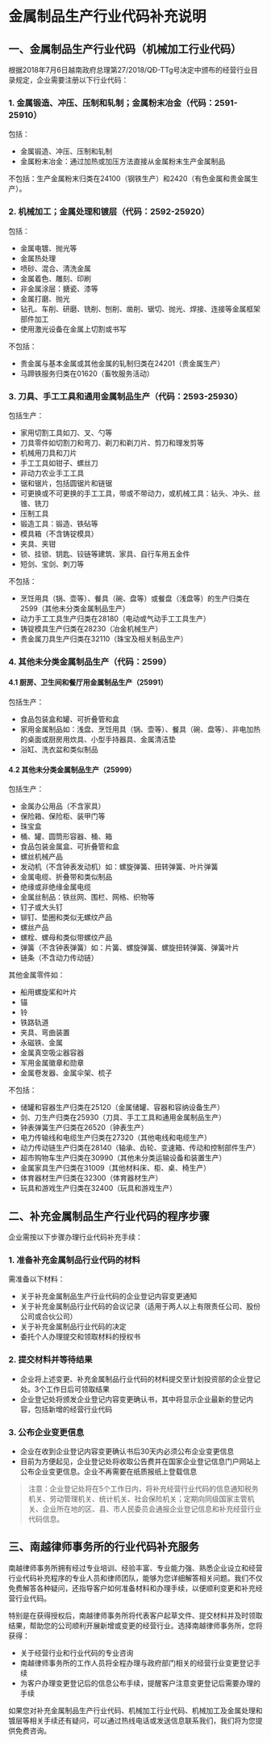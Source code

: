 # 金属制品生产行业代码补充说明

## 一、金属制品生产行业代码（机械加工行业代码）

根据2018年7月6日越南政府总理第27/2018/QĐ-TTg号决定中颁布的经营行业目录规定，企业需要注册以下行业代码：

### 1. 金属锻造、冲压、压制和轧制；金属粉末冶金（代码：2591-25910）
包括：
- 金属锻造、冲压、压制和轧制
- 金属粉末冶金：通过加热或加压方法直接从金属粉末生产金属制品

不包括：生产金属粉末归类在24100（钢铁生产）和2420（有色金属和贵金属生产）。

### 2. 机械加工；金属处理和镀层（代码：2592-25920）
包括：
- 金属电镀、抛光等
- 金属热处理
- 喷砂、混合、清洗金属
- 金属着色、雕刻、印刷
- 非金属涂层：搪瓷、漆等
- 金属打磨、抛光
- 钻孔、车削、研磨、铣削、刨削、凿削、锯切、抛光、焊接、连接等金属框架部件加工
- 使用激光设备在金属上切割或书写

不包括：
- 贵金属与基本金属或其他金属的轧制归类在24201（贵金属生产）
- 马蹄铁服务归类在01620（畜牧服务活动）

### 3. 刀具、手工工具和通用金属制品生产（代码：2593-25930）
包括生产：
- 家用切割工具如刀、叉、勺等
- 刀具零件如切割刀和弯刀、剃刀和剃刀片、剪刀和理发剪等
- 机械用刀具和刀片
- 手工工具如钳子、螺丝刀
- 非动力农业手工工具
- 锯和锯片，包括圆锯片和链锯
- 可更换或不可更换的手工工具，带或不带动力，或机械工具：钻头、冲头、丝锥、铣刀
- 压制工具
- 锻造工具：锻造、铁砧等
- 模具箱（不含铸锭模具）
- 夹具、夹钳
- 锁、挂锁、钥匙、铰链等建筑、家具、自行车用五金件
- 短剑、宝剑、刺刀等

不包括：
- 烹饪用具（锅、壶等）、餐具（碗、盘等）或餐盘（浅盘等）的生产归类在2599（其他未分类金属制品生产）
- 动力手工工具生产归类在28180（电动或气动手工工具生产）
- 铸锭模具生产归类在28230（冶金机械生产）
- 贵金属刀具生产归类在32110（珠宝及相关制品生产）

### 4. 其他未分类金属制品生产（代码：2599）

#### 4.1 厨房、卫生间和餐厅用金属制品生产（25991）
包括生产：
- 食品包装盒和罐、可折叠管和盒
- 家用金属制品如：浅盘、烹饪用具（锅、壶等）、餐具（碗、盘等）、非电加热的桌面或厨房用炊具、小型手持器具、金属清洁垫
- 浴缸、洗衣盆和类似制品

#### 4.2 其他未分类金属制品生产（25999）
包括生产：
- 金属办公用品（不含家具）
- 保险箱、保险柜、装甲门等
- 珠宝盒
- 桶、罐、圆筒形容器、桶、箱
- 食品包装金属盒、可折叠管和盒
- 螺丝机械产品
- 发动机（不含钟表发动机）如：螺旋弹簧、扭转弹簧、叶片弹簧
- 金属电缆、折叠带和类似制品
- 绝缘或非绝缘金属电缆
- 金属丝制品：铁丝网、围栏、网格、织物等
- 钉子或大头钉
- 铆钉、垫圈和类似无螺纹产品
- 螺丝产品
- 螺栓、螺母和类似带螺纹产品
- 弹簧（不含钟表弹簧）如：片簧、螺旋弹簧、螺旋扭转弹簧、弹簧叶片
- 链条（不含动力传动链）

其他金属零件如：
- 船用螺旋桨和叶片
- 锚
- 铃
- 铁路轨道
- 夹具、弯曲装置
- 永磁铁、金属
- 金属真空吸尘器容器
- 军用金属徽章和勋章
- 金属卷发器、金属伞架、梳子

不包括：
- 储罐和容器生产归类在25120（金属储罐、容器和容纳设备生产）
- 剑、刀生产归类在25930（刀具、手工工具和通用金属制品生产）
- 钟表弹簧生产归类在26520（钟表生产）
- 电力传输线和电缆生产归类在27320（其他电线和电缆生产）
- 动力传动链生产归类在28140（轴承、齿轮、变速箱、传动和控制部件生产）
- 超市购物车生产归类在30990（其他未分类运输设备和装置生产）
- 金属家具生产归类在31009（其他材料床、柜、桌、椅生产）
- 体育器材生产归类在32300（体育器材生产）
- 玩具和游戏生产归类在32400（玩具和游戏生产）

## 二、补充金属制品生产行业代码的程序步骤

企业需按以下步骤办理行业代码补充手续：

### 1. 准备补充金属制品行业代码的材料
需准备以下材料：
- 关于补充金属制品生产行业代码的企业登记内容变更通知
- 关于补充金属制品行业代码的会议记录（适用于两人以上有限责任公司、股份公司或合伙公司）
- 关于补充金属制品行业代码的决定
- 委托个人办理提交和领取材料的授权书

### 2. 提交材料并等待结果
- 企业将上述变更、补充金属制品行业代码的材料提交至计划投资部的企业登记处。3个工作日后可领取结果
- 企业登记处将颁发企业登记内容变更确认书，其中将显示企业最新的登记内容，包括新增的经营行业代码

### 3. 公布企业变更信息
- 企业在收到企业登记内容变更确认书后30天内必须公布企业变更信息
- 目前为方便起见，企业登记处将收取公告费并在国家企业登记信息门户网站上公布企业变更信息。企业不再需要在纸质报纸上登载信息

> 注意：企业登记处将在5个工作日内，将补充经营行业代码的信息通知税务机关、劳动管理机关、统计机关、社会保险机关；定期向同级国家主管机关、企业所在地的区、县、市人民委员会通报企业登记信息和补充经营行业代码信息。

## 三、南越律师事务所的行业代码补充服务

南越律师事务所拥有经过专业培训、经验丰富、专业能力强、熟悉企业设立和经营行业代码补充程序的专业人员和律师团队，能够为您详细解答相关问题。我们不仅免费解答各种疑问，还指导客户如何准备材料和办理手续，以便顺利变更和补充经营行业代码。

特别是在获得授权后，南越律师事务所将代表客户起草文件、提交材料并及时领取结果，帮助您的公司顺利开展新增或变更的经营行业。选择南越律师事务所，您将获得：

- 关于经营行业和行业代码的专业咨询
- 南越律师事务所的工作人员将全程办理与政府部门相关的经营行业变更登记手续
- 为客户办理变更登记后的信息公布手续，提醒客户注意变更登记后需要办理的手续

如果您对补充金属制品生产行业代码、机械加工行业代码、机械加工及金属处理和镀层等相关手续还有疑问，可以通过热线电话或发送信息联系我们，我们将为您提供免费咨询。